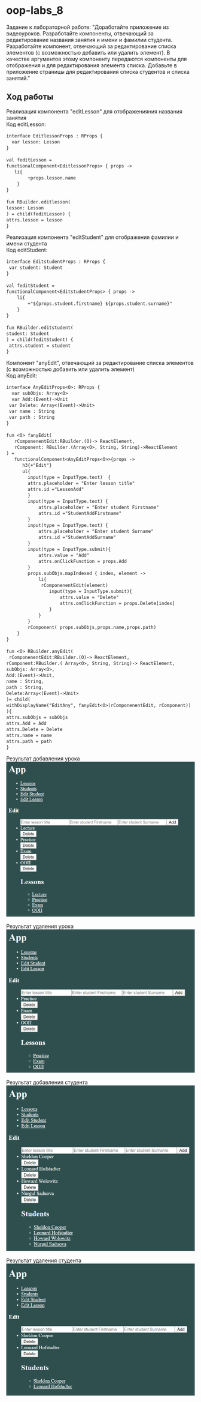 # oop-labs_8
Задание к лабораторной работе: "Доработайте приложение из видеоуроков. Разработайте компоненты, отвечающий за редактирование названия занятия и имени и фамилии студента. Разработайте компонент, отвечающий за редактирование списка элементов (с возможностью добавить или удалить элемент). В качестве аргументов этому компоненту передаются компоненты для отображения и для редактирования элемента списка. Добавьте в приложение страницы для редактирования списка студентов и списка занятий." 
## Ход работы<br>

 Реализация компонента "editLesson" для отображенияния названия занятия<br>
Код editLesson:<br>

    interface EditlessonProps : RProps {
      var lesson: Lesson
    }

    val feditLesson =
    functionalComponent<EditlessonProps> { props ->
       li{
            +props.lesson.name
        }
    }

    fun RBuilder.editlesson(
    lesson: Lesson
    ) = child(feditLesson) {
    attrs.lesson = lesson
    }

 Реализация компонента "editStudent" для отображения фамилии и имени студента<br>
Код editStudent:<br>

    interface EditstudentProps : RProps {
     var student: Student
    }

    val feditStudent =
    functionalComponent<EditstudentProps> { props ->
        li{
            +"${props.student.firstname} ${props.student.surname}"
        }
    }

    fun RBuilder.editstudent(
    student: Student
    ) = child(feditStudent) {
     attrs.student = student
    }

 Компонент "anyEdit", отвечающий за редактирование списка элементов (с возможностью добавить или удалить элемент)<br>
Код anyEdit:<br>

    interface AnyEditProps<O>: RProps {
      var subObjs: Array<O>
      var Add:(Event)->Unit
     var Delete: Array<(Event)->Unit>
     var name : String
     var path : String
    }

    fun <O> fanyEdit(
       rComponenentEdit:RBuilder.(O)-> ReactElement,
       rComponent: RBuilder.(Array<O>, String, String)->ReactElement
    ) =
       functionalComponent<AnyEditProps<O>>{props ->
          h3{+"Edit"}
          ul{
            input(type = InputType.text)  {
            attrs.placeholder = "Enter lesson title"
            attrs.id ="LessonAdd"
            }
            input(type = InputType.text) {
                attrs.placeholder = "Enter student Firstname"
                attrs.id ="StudentAddFirstname"
            }
            input(type = InputType.text) {
                attrs.placeholder = "Enter student Surname"
                attrs.id ="StudentAddSurname"
            }
            input(type = InputType.submit){
                attrs.value = "Add"
                attrs.onClickFunction = props.Add
            }
            props.subObjs.mapIndexed { index, element ->
                li{
                 rComponenentEdit(element)
                    input(type = InputType.submit){
                        attrs.value = "Delete"
                        attrs.onClickFunction = props.Delete[index]
                    }
                }
            }
            rComponent( props.subObjs,props.name,props.path)
        }
    }

    fun <O> RBuilder.anyEdit(
     rComponenentEdit:RBuilder.(O)-> ReactElement,
    rComponent:RBuilder.( Array<O>, String, String)-> ReactElement,
    subObjs: Array<O>,
    Add:(Event)->Unit,
    name : String,
    path : String,
    Delete:Array<(Event)->Unit>
    )= child(
    withDisplayName("EditAny", fanyEdit<O>(rComponenentEdit, rComponent))
    ){
    attrs.subObjs = subObjs
    attrs.Add = Add
    attrs.Delete = Delete
    attrs.name = name
    attrs.path = path
    }

Результат добавления урока 
![Результат](https://github.com/Nurgul-Saduova/oop-labs/blob/lab_8/Screenshots/добавление%20урока.PNG?raw=true)

Результат удаления урока
![Результат](https://github.com/Nurgul-Saduova/oop-labs/blob/lab_8/Screenshots/удаление%20урока.PNG?raw=true)

Результат добавления студента
![Результат](https://github.com/Nurgul-Saduova/oop-labs/blob/lab_8/Screenshots/добавление%20студента.PNG?raw=true)

Результат удаления студента
![Результат](https://github.com/Nurgul-Saduova/oop-labs/blob/lab_8/Screenshots/удаление%20студента.PNG?raw=true)

